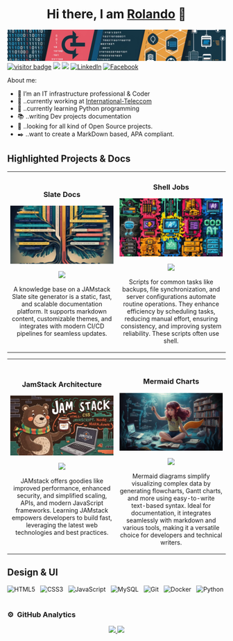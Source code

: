<div align="center">
<h1>Hi there, I am <a href="https://rolandougalde.github.io/">Rolando</a> 👋</h1>
</div>
  
<img src="assets/images/dev-banner.jpg">
<a href="https://github.com/rolandougalde" target="_blank"><img src="https://visitor-badge.laobi.icu/badge?page_id=rolandougalde.rolandougalde" alt="visitor badge"/></a>
<a href="https://github.com/rolandougalde" target="_blank"><img src="https://img.shields.io/github/followers/rolandougalde?style=social" /></a>
<a href="https://gitlab.com/rolandougalde" target="_blank"><img src="https://img.shields.io/gitlab/last-commit/rolandougalde/doggie-book" /></a>
<a href="https://www.linkedin.com/in/rolando-ugalde-327a4a76/" target="_blank"><img src="https://img.shields.io/badge/LinkedIn-%230077B5.svg?&style=round-square&logo=linkedin&logoColor=white" alt="LinkedIn"></a>
<a href="https://www.facebook.com/rolando.ugalde" target="_blank"><img src="https://img.shields.io/badge/Facebook-%231877F2.svg?&style=round-square&logo=facebook&logoColor=white" alt="Facebook"></a>

About me:

- :whale: I’m an IT infrastructure professional & Coder
- :office: ..currently working at [International-Teleccom](https://international-telecom.com/)
- :snake: ..currently learning Python programming
- :books: ..writing Dev projects documentation
- :penguin: ..looking for all kind of Open Source projects.
- :black_nib: ..want to create a MarkDown based, APA compliant.

## Highlighted Projects & Docs

<table>
<tr>
<td width="50%">
<h3 align="center">Slate Docs</h3>
<div align="center">
<a href="https://rolandougalde.github.io/slate" target="_blank"><img src="assets/images/slate-thumb.jpg" width="400" alt="Slate Docs<"></a>
<p>
<a href="https://github.com/rolandougalde/slate" target="_blank">
<img src="https://img.shields.io/badge/CODE-79DAFA?style=for-the-badge&logo=github&logoColor=black">
</a>
<!-- <a href="https://" target="_blank">
<img src="https://img.shields.io/badge/-Youtube-green?style=for-the-badge&color=fbfc40"> -->
</a>
</p>
<p>A knowledge base on a JAMstack Slate site generator is a static, fast, and scalable documentation platform. It supports markdown content, customizable themes, and integrates with modern CI/CD pipelines for seamless updates.</p>
</div>
                                                                                      
</td>

<td width="50%">
               <!-- <br> -->
<h3 align="center">Shell Jobs</h3>
<div align="center">                                       
<a href="https://github.com/rolandougalde/shell-jobs" target="_blank"><img src="assets/images/shell-jobs-thumb.jpg" width="400" alt="Shell Jobs"></a>
<br>
<p>
<a href="https://github.com/rolandougalde/shell-jobs"" target="_blank">
<img src="https://img.shields.io/badge/CODE-79DAFA?style=for-the-badge&logo=github&logoColor=black">
</a>
<!--<a href="https://" target="_blank">
<img src="https://img.shields.io/badge/-Youtube-green?style=for-the-badge&color=3fFD7f"> -->
</a>
</p>
<p>Scripts for common tasks like backups, file synchronization, and server configurations automate routine operations. They enhance efficiency by scheduling tasks, reducing manual effort, ensuring consistency, and improving system reliability. These scripts often use shell.</p>
</div>                                                             
</table>                                                                                 
</div>

<table>
<tr>
<td width="50%">
<h3 align="center">JamStack Architecture</h3>
<div align="center">
<a href="https://jamstack.org/generators/" target="_blank"><img src="assets/images/jamstack-thumb.jpg" width="400" alt="Jamstack generators"></a>
<p>
<a href="https://github.com/rolandougalde/simple_site" target="_blank">
<img src="https://img.shields.io/badge/CODE-79DAFA?style=for-the-badge&logo=github&logoColor=black">
</a>
<!-- <a href="https://" target="_blank">
<img src="https://img.shields.io/badge/-Youtube-green?style=for-the-badge&color=fbfc40">  -->
</a>
</p>
<p>JAMstack offers goodies like improved performance, enhanced security, and simplified scaling, APIs, and modern JavaScript frameworks. Learning JAMstack empowers developers to build fast, leveraging the latest web technologies and best practices.</p>
</div>
                                                                                      
</td>       

<td width="50%">
<br>
<h3 align="center">Mermaid Charts</h3>
<div align="center">
<a href="https://mermaid.js.org/" target="_blank"><img src="assets/images/mermaid-thumb.jpg" width="400" alt="Mermaid Charts"></a>
<p>
<a href="https://mermaid.js.org/syntax/flowchart.html" target="_blank">
<img src="https://img.shields.io/badge/Code-79DAFA?style=for-the-badge&logo=github&logoColor=black">
</a>
<!-- <a href="https://" target="_blank">
<img src="https://img.shields.io/badge/-Youtube-green?style=for-the-badge&color=ff00f4"> -->
</a>
</p>
<p>Mermaid diagrams simplify visualizing complex data by generating flowcharts, Gantt charts, and more using easy-to-write text-based syntax. Ideal for documentation, it integrates seamlessly with markdown and various tools, making it a versatile choice for developers and technical writers.</p>
</div>
                                                                                      
</td>  
</table>              

## Design & UI

![HTML5](https://img.shields.io/badge/-HTML5-black?logo=html5&style=social)&nbsp;&nbsp;
![CSS3](https://img.shields.io/badge/-CSS3-black?logo=css3&style=social)&nbsp;&nbsp;
![JavaScript](https://img.shields.io/badge/-JavaScript-black?logo=javascript&style=social)&nbsp;&nbsp;
![MySQL](https://img.shields.io/badge/-MySQL-black?logo=mysql&style=social)&nbsp;&nbsp;
![Git](https://img.shields.io/badge/-Git-black?logo=git&style=social)&nbsp;&nbsp;
![Docker](https://img.shields.io/badge/-Docker-black?logo=docker&style=social)&nbsp;&nbsp;
![Python](https://img.shields.io/badge/-Python-black?logo=Python&style=social)&nbsp;&nbsp;


### ⚙️ &nbsp;GitHub Analytics

<p align="center">
<a href="https://github.com/rolandougalde">
  <img height="180em" src="https://github-readme-stats-eight-theta.vercel.app/api?username=rolandougalde&show_icons=true&theme=dracula&include_all_commits=true&count_private=true"/>
  <img height="180em" src="https://github-readme-stats-eight-theta.vercel.app/api/top-langs/?username=rolandougalde&layout=compact&langs_count=8&theme=dracula"/>
</a>
</p>
